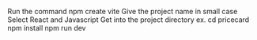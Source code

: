 Run the command npm create vite
Give the project name in small case
Select React and Javascript
Get into the project directory ex. cd pricecard
npm install
npm run dev
